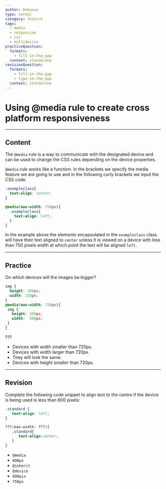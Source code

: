 ```yaml
---
author: Demonus
type: normal
category: feature
tags:
  - media
  - responsive
  - css
  - multidevice
practiceQuestion:
  formats:
    - fill-in-the-gap
  context: standalone
revisionQuestion:
  formats:
    - fill-in-the-gap
    - type-in-the-gap
  context: standalone
---
```


# Using @media rule to create cross platform responsiveness


---

## Content

The `@media` rule is a way to communicate with the designated device and can be used to change the CSS rules depending on the device properties.

`@media` rule works like a function. In the brackets we specify the media feature we are going to use  and in the following curly brackets we input the CSS code.

```css
.exampleclass{
  text-align: center;
}

@media(max-width: 750px){
  .exampleclass{
    text-align: left;
  }
}
```

In the example above the elements encapsulated in the `exampleclass` class will have their text aligned to `center` unless it is viewed on a device with less than 750 pixels width at which point the text will be aligned `left`.


---

## Practice

On which devices will the images be bigger?

```css
img {
  height: 200px;
  width: 250px;
}
@media(max-width: 720px){
 img {
   height: 350px;
   width:  500px;
 }
}
```

???

- Devices with width smaller than 720px.
- Devices with width larger than 720px.
- They will look the same.
- Devices with height smaller than 720px.


---

## Revision

Complete the following code snippet to align text to the centre if the device is being used is less than 600 pixels:

```css
.standard {
   text-align: left;
}

???(max-width: ???){
   .standard{
      text-align:center;
   }
}
```

- `@media`
- `600px`
- `@inherit`
- `@device`
- `600pix`
- `750px`
